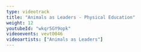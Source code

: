 ```yaml
---
type: videotrack
title: "Animals as Leaders - Physical Education"
weight: 12
youtubeId: "wkqr5GY9opk"
videoevents: vevt0046
videoartists: ["Animals as Leaders"]
---
```

